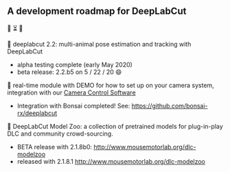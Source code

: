 ## A development roadmap for DeepLabCut 


:loudspeaker: :hourglass_flowing_sand: :construction:

:black_square_button: deeplabcut 2.2: multi-animal pose estimation and tracking with DeepLabCut 
- alpha testing complete (early May 2020)
- beta release: 2.2.b5 on 5 / 22 / 20 :smile:

:black_square_button: real-time module with DEMO for how to set up on your camera system, integration with our [Camera Control Software](https://github.com/AdaptiveMotorControlLab/Camera_Control)
- Integration with Bonsai completed! See: https://github.com/bonsai-rx/deeplabcut

:black_square_button: DeepLabCut Model Zoo: a collection of pretrained models for plug-in-play DLC and community crowd-sourcing.
 - BETA release with 2.1.8b0: http://www.mousemotorlab.org/dlc-modelzoo
 - released with 2.1.8.1 http://www.mousemotorlab.org/dlc-modelzoo
